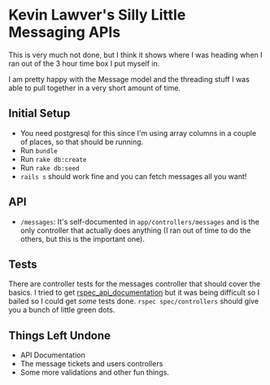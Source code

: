 # Kevin Lawver's Silly Little Messaging APIs

This is very much not done, but I think it shows where I was heading when I ran out of the 3 hour time box I put myself in.

I am pretty happy with the Message model and the threading stuff I was able to pull together in a very short amount of time.

## Initial Setup

* You need postgresql for this since I'm using array columns in a couple of places, so that should be running.
* Run `bundle`
* Run `rake db:create`
* Run `rake db:seed`
* `rails s` should work fine and you can fetch messages all you want!

## API

* `/messages`: It's self-documented in `app/controllers/messages` and is the only controller that actually does anything (I ran out of time to do the others, but this is the important one).

## Tests

There are controller tests for the messages controller that should cover the basics.  I tried to get [rspec_api_documentation](https://github.com/zipmark/rspec_api_documentation) but it was being difficult so I bailed so I could get _some_ tests done.  `rspec spec/controllers` should give you a bunch of little green dots.

## Things Left Undone

* API Documentation
* The message tickets and users controllers
* Some more validations and other fun things.
